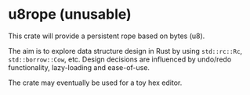 # u8rope (unusable)

This crate will provide a persistent rope based on bytes (u8).

The aim is to explore data structure design in Rust by using `std::rc::Rc`, `std::borrow::Cow`, etc. Design decisions are influenced by undo/redo functionality, lazy-loading and ease-of-use.

The crate may eventually be used for a toy hex editor.
